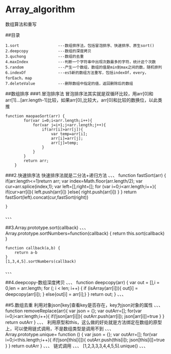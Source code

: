 # Array_algorithm
数组算法和重写

##目录
````
1.sort                 ---数组排序法，包括冒泡排序、快速排序、原生sort()
2.deepcopy             ---数组的深度拷贝
3.quchong              ---数组的去重
4.maxIndex             ---判断一个字符串中出现次数最多的字符，统计这个次数
5.random               ---产生一个数组，数组的值是min到max之间的数，随机排列
6.indexOf              ---es5新的数组方法重写，包括indexOf，every，forEach，map
7.deleteValue          ---删除数组中指定的值，返回删除后的数组

````

##数组排序
###1.冒泡排序法
冒泡排序法其实就是双循环比较，用arr[0]和arr[1]...[arr.length-1]比较，如果arr[0],比较大，arr[0]和比较的数换位，以此类推
````
function maopaoSort(arr) {
        for(var i=0;i<arr.length;i++){
            for(var j=i+1;j<arr.length;j++){
                if(arr[i]>arr[j]){
                    var temp=arr[i];
                    arr[i]=arr[j];
                    arr[j]=temp;
                }
            }
        }
        return arr;
    }
````
###2.快速排序法
快速排序法就是二分法+递归方法
、、、
function fastSort(arr) {
        if(arr.length<=1)return arr;
        var index=Math.floor(arr.length/2);
        var cur=arr.splice(index,1);
        var left=[],right=[];
        for (var i=0;i<arr.length;i++){
            if(cur>arr[i]){
                left.push(arr[i])
            }else{
                right.push(arr[i])
            }
        }
        return fastSort(left).concat(cur,fastSort(right))

    }
、、、

##3.Array.prototype.sort(callback)
、、、
    Array.prototype.sortNumbers=function(callback) {
        return this.sort(callback)
    }

    function callback(a,b) {
        return a-b
    }
    [1,3,4,5].sortNumbers(callback)
、、、

##4.deepcopy-数组深度拷贝
、、、
  function deepcopy(arr) {
        var out = [],i = 0,len = arr.length;
        for (; i < len; i++) {
            if (isArray(arr[i])){
                out[i] = deepcopy(arr[i]);
            }
            else{out[i] = arr[i];}
        }
        return out;
    }
、、、

##5.数组去重
利用对象json[key]查看key是否存在，key为json对象的属性
、、、
function removeReplace(arr){
        var json = {};
        var outArr=[];
        for(var i=0;i<arr.length;i++){
            if(!json[arr[i]]){
                outArr.push(arr[i]);
                json[arr[i]]=true
            }
        }
        return outArr
    }
、、、
利用原型和this，这么做的好处就是方法绑定在数组的原型上，可以使用链式调用，不是数组类型是调用不到
、、、
 Array.prototype.unique= function () {
        var json = {};
        var outArr=[];
        for(var i=0;i<this.length;i++){
            if(!json[this[i]]){
                outArr.push(this[i]);
                json[this[i]]=true
            }
        }
        return outArr
    }
、、、
链式调用
、、、
    [1,2,3,3,3,4,4,5,5].unique()
、、、







